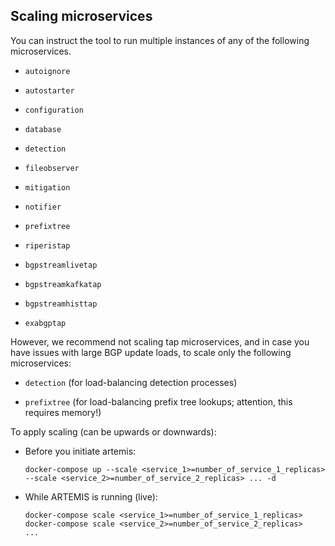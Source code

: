 ## Scaling microservices

You can instruct the tool to run multiple instances of any of the following microservices.

* `autoignore`

* `autostarter`

* `configuration`

* `database`

* `detection`

* `fileobserver`

* `mitigation`

* `notifier`

* `prefixtree`

* `riperistap`

* `bgpstreamlivetap`

* `bgpstreamkafkatap`

* `bgpstreamhisttap`

* `exabgptap`

However, we recommend not scaling tap microservices,
and in case you have issues with large BGP update loads, to scale only
the following microservices:

* `detection` (for load-balancing detection processes)

* `prefixtree` (for load-balancing prefix tree lookups; attention, this requires memory!)

To apply scaling (can be upwards or downwards):

* Before you initiate artemis:

  ```
  docker-compose up --scale <service_1>=number_of_service_1_replicas> --scale <service_2>=number_of_service_2_replicas> ... -d
  ```

* While ARTEMIS is running (live):

  ```
  docker-compose scale <service_1>=number_of_service_1_replicas>
  docker-compose scale <service_2>=number_of_service_2_replicas>
  ...
  ```
